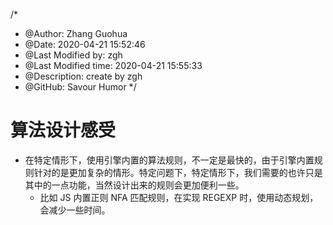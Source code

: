 /*
* @Author: Zhang Guohua
* @Date:   2020-04-21 15:52:46
* @Last Modified by:   zgh
* @Last Modified time: 2020-04-21 15:55:33
* @Description: create by zgh
* @GitHub: Savour Humor
*/
# 算法设计感受


- 在特定情形下，使用引擎内置的算法规则，不一定是最快的，由于引擎内置规则针对的是更加复杂的情形。特定问题下，特定情形下，我们需要的也许只是其中的一点功能，当然设计出来的规则会更加便利一些。
    + 比如 JS 内置正则 NFA 匹配规则，在实现 REGEXP 时，使用动态规划，会减少一些时间。